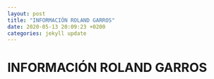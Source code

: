 ```yaml
---
layout: post
title: "INFORMACIÓN ROLAND GARROS"
date: 2020-05-13 20:09:23 +0200
categories: jekyll update
---
```


# INFORMACIÓN ROLAND GARROS

